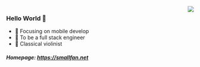 <img align="right" src="https://github-readme-stats.vercel.app/api?username=smallfan&show_icons=true&hide_title=true&hide_border=true&theme=tokyonight" />

### Hello World 👋

- :orange_book: Focusing on mobile develop
- :hammer: To be a full stack engineer
- :musical_note: Classical violinist

##### Homepage: https://smallfan.net
